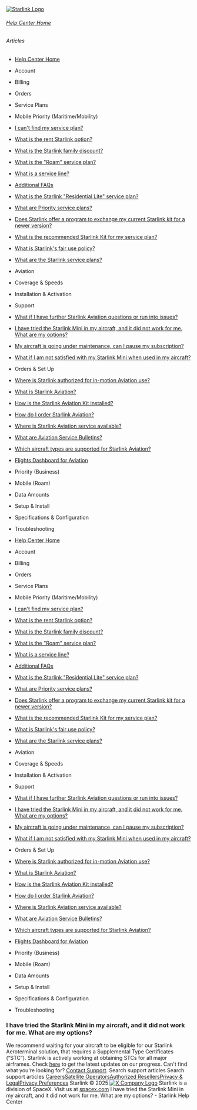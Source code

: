 [![Starlink Logo](https://www.starlink.com/_next/image?url=%2Fassets%2Fimages%2Flogo%2Flogo_white.png&w=3840&q=75)](https://www.starlink.com/support/article/<https:/www.starlink.com/>)
###### [Help Center Home](https://www.starlink.com/support/article/</support>)
###### Articles
  * [Help Center Home](https://www.starlink.com/support/article/</support>)
  * Account
  * Billing
  * Orders
  * Service Plans
  * Mobile Priority (Maritime/Mobility)
  * [I can't find my service plan?](https://www.starlink.com/support/article/</support/article/4d246c2a-909c-c0c6-b426-9eff74d2ef06>)
  * [What is the rent Starlink option?](https://www.starlink.com/support/article/</support/article/ea2cca85-c95d-595b-06e6-4882ebe915df>)
  * [What is the Starlink family discount?](https://www.starlink.com/support/article/</support/article/0cfacb70-1304-f3f7-a593-fc4ecdc0de3d>)
  * [What is the "Roam" service plan?](https://www.starlink.com/support/article/</support/article/dd5b43b5-20e1-b29b-2d7d-a7ffd0541988>)
  * [What is a service line? ](https://www.starlink.com/support/article/</support/article/73d2cf51-aff4-772b-1358-6f1602b08dac>)
  * [Additional FAQs](https://www.starlink.com/support/article/</support/article/e618e770-585c-a025-f06c-ac7440ff929f>)
  * [What is the Starlink "Residential Lite" service plan?](https://www.starlink.com/support/article/</support/article/6e0a6781-d9e6-8cc1-153e-763daa011f9a>)
  * [What are Priority service plans?](https://www.starlink.com/support/article/</support/article/1124df77-fdec-91e7-bed9-ba489cffda25>)
  * [Does Starlink offer a program to exchange my current Starlink kit for a newer version?](https://www.starlink.com/support/article/</support/article/9d81c10c-475e-9277-6472-f13442775786>)
  * [What is the recommended Starlink Kit for my service plan?](https://www.starlink.com/support/article/</support/article/a21b626a-31bd-0573-403d-b2891803df6c>)
  * [What is Starlink's fair use policy?](https://www.starlink.com/support/article/</support/article/f495d8c6-adb6-970d-e9fa-34fd21d32a5a>)
  * [What are the Starlink service plans?](https://www.starlink.com/support/article/</support/article/c977d85e-ae57-e59c-6051-5689fb7a9cd7>)
  * Aviation
  * Coverage & Speeds 
  * Installation & Activation
  * Support
  * [What if I have further Starlink Aviation questions or run into issues?](https://www.starlink.com/support/article/</support/article/a8bc2042-745e-c9b8-4c0d-9ae469038381>)
  * [I have tried the Starlink Mini in my aircraft, and it did not work for me. What are my options? ](https://www.starlink.com/support/article/</support/article/723f1ec1-8d27-e7d9-818f-99ba1c10ca24>)
  * [My aircraft is going under maintenance, can I pause my subscription? ](https://www.starlink.com/support/article/</support/article/c6bcc340-9ee6-c49d-61c1-a91b6172c576>)
  * [What if I am not satisfied with my Starlink Mini when used in my aircraft? ](https://www.starlink.com/support/article/</support/article/8445e3e8-18f5-17d9-1e9d-2c4617487cf0>)
  * Orders & Set Up
  * [Where is Starlink authorized for in-motion Aviation use?](https://www.starlink.com/support/article/</support/article/5e433e52-5583-6c37-81a4-426a6478d49c>)
  * [What is Starlink Aviation?](https://www.starlink.com/support/article/</support/article/da6ca363-da23-c9dc-88ff-db89ffa72b23>)
  * [How is the Starlink Aviation Kit installed? ](https://www.starlink.com/support/article/</support/article/e9864feb-7b7d-c393-7de6-18f64b24dc84>)
  * [How do I order Starlink Aviation? ](https://www.starlink.com/support/article/</support/article/8fb84a4f-7e63-a7f2-4be3-61a533801693>)
  * [Where is Starlink Aviation service available?](https://www.starlink.com/support/article/</support/article/bc134ccc-57ee-c44d-8b90-e8cbc9a44865>)
  * [What are Aviation Service Bulletins?](https://www.starlink.com/support/article/</support/article/77f63aa0-2758-dfa9-9ab8-b8a1f84989a9>)
  * [Which aircraft types are supported for Starlink Aviation?](https://www.starlink.com/support/article/</support/article/9c43bea7-0645-5854-6842-dabb0def8a94>)
  * [Flights Dashboard for Aviation](https://www.starlink.com/support/article/</support/article/38c937c1-b27e-1984-4c65-1508dbaabea8>)
  * Priority (Business)
  * Mobile (Roam)
  * Data Amounts
  * Setup & Install
  * Specifications & Configuration
  * Troubleshooting


  * [Help Center Home](https://www.starlink.com/support/article/</support>)
  * Account
  * Billing
  * Orders
  * Service Plans
  * Mobile Priority (Maritime/Mobility)
  * [I can't find my service plan?](https://www.starlink.com/support/article/</support/article/4d246c2a-909c-c0c6-b426-9eff74d2ef06>)
  * [What is the rent Starlink option?](https://www.starlink.com/support/article/</support/article/ea2cca85-c95d-595b-06e6-4882ebe915df>)
  * [What is the Starlink family discount?](https://www.starlink.com/support/article/</support/article/0cfacb70-1304-f3f7-a593-fc4ecdc0de3d>)
  * [What is the "Roam" service plan?](https://www.starlink.com/support/article/</support/article/dd5b43b5-20e1-b29b-2d7d-a7ffd0541988>)
  * [What is a service line? ](https://www.starlink.com/support/article/</support/article/73d2cf51-aff4-772b-1358-6f1602b08dac>)
  * [Additional FAQs](https://www.starlink.com/support/article/</support/article/e618e770-585c-a025-f06c-ac7440ff929f>)
  * [What is the Starlink "Residential Lite" service plan?](https://www.starlink.com/support/article/</support/article/6e0a6781-d9e6-8cc1-153e-763daa011f9a>)
  * [What are Priority service plans?](https://www.starlink.com/support/article/</support/article/1124df77-fdec-91e7-bed9-ba489cffda25>)
  * [Does Starlink offer a program to exchange my current Starlink kit for a newer version?](https://www.starlink.com/support/article/</support/article/9d81c10c-475e-9277-6472-f13442775786>)
  * [What is the recommended Starlink Kit for my service plan?](https://www.starlink.com/support/article/</support/article/a21b626a-31bd-0573-403d-b2891803df6c>)
  * [What is Starlink's fair use policy?](https://www.starlink.com/support/article/</support/article/f495d8c6-adb6-970d-e9fa-34fd21d32a5a>)
  * [What are the Starlink service plans?](https://www.starlink.com/support/article/</support/article/c977d85e-ae57-e59c-6051-5689fb7a9cd7>)
  * Aviation
  * Coverage & Speeds 
  * Installation & Activation
  * Support
  * [What if I have further Starlink Aviation questions or run into issues?](https://www.starlink.com/support/article/</support/article/a8bc2042-745e-c9b8-4c0d-9ae469038381>)
  * [I have tried the Starlink Mini in my aircraft, and it did not work for me. What are my options? ](https://www.starlink.com/support/article/</support/article/723f1ec1-8d27-e7d9-818f-99ba1c10ca24>)
  * [My aircraft is going under maintenance, can I pause my subscription? ](https://www.starlink.com/support/article/</support/article/c6bcc340-9ee6-c49d-61c1-a91b6172c576>)
  * [What if I am not satisfied with my Starlink Mini when used in my aircraft? ](https://www.starlink.com/support/article/</support/article/8445e3e8-18f5-17d9-1e9d-2c4617487cf0>)
  * Orders & Set Up
  * [Where is Starlink authorized for in-motion Aviation use?](https://www.starlink.com/support/article/</support/article/5e433e52-5583-6c37-81a4-426a6478d49c>)
  * [What is Starlink Aviation?](https://www.starlink.com/support/article/</support/article/da6ca363-da23-c9dc-88ff-db89ffa72b23>)
  * [How is the Starlink Aviation Kit installed? ](https://www.starlink.com/support/article/</support/article/e9864feb-7b7d-c393-7de6-18f64b24dc84>)
  * [How do I order Starlink Aviation? ](https://www.starlink.com/support/article/</support/article/8fb84a4f-7e63-a7f2-4be3-61a533801693>)
  * [Where is Starlink Aviation service available?](https://www.starlink.com/support/article/</support/article/bc134ccc-57ee-c44d-8b90-e8cbc9a44865>)
  * [What are Aviation Service Bulletins?](https://www.starlink.com/support/article/</support/article/77f63aa0-2758-dfa9-9ab8-b8a1f84989a9>)
  * [Which aircraft types are supported for Starlink Aviation?](https://www.starlink.com/support/article/</support/article/9c43bea7-0645-5854-6842-dabb0def8a94>)
  * [Flights Dashboard for Aviation](https://www.starlink.com/support/article/</support/article/38c937c1-b27e-1984-4c65-1508dbaabea8>)
  * Priority (Business)
  * Mobile (Roam)
  * Data Amounts
  * Setup & Install
  * Specifications & Configuration
  * Troubleshooting


### I have tried the Starlink Mini in my aircraft, and it did not work for me. What are my options? 
We recommend waiting for your aircraft to be eligible for our Starlink Aeroterminal solution, that requires a Supplemental Type Certificates (“STC”). Starlink is actively working at obtaining STCs for all major airframes. 
Check [here](https://www.starlink.com/support/article/<https:/support.starlink.com/?topic=9c43bea7-0645-5854-6842-dabb0def8a94>) to get the latest updates on our progress. 
Can't find what you're looking for? [Contact Support](https://www.starlink.com/support/article/</support/tickets?sourceType=web_article_help_center&sourceValue=723f1ec1-8d27-e7d9-818f-99ba1c10ca24>).
Search support articles
Search support articles
[Careers](https://www.starlink.com/support/article/<https:/www.spacex.com/careers>)[Satellite Operators](https://www.starlink.com/support/article/<https:/starlink.com/satellite-operators>)[Authorized Resellers](https://www.starlink.com/support/article/<https:/starlink.com/resellers>)[Privacy & Legal](https://www.starlink.com/support/article/<https:/starlink.com/legal>)[Privacy Preferences](https://www.starlink.com/support/article/<>)
Starlink © 2025
[![X Company Logo](https://www.starlink.com/assets/images/icons/x-logo.svg)](https://www.starlink.com/support/article/<https:/twitter.com/Starlink>)
Starlink is a division of SpaceX. Visit us at [spacex.com](https://www.starlink.com/support/article/<https:/www.spacex.com/>)
I have tried the Starlink Mini in my aircraft, and it did not work for me. What are my options? - Starlink Help Center
